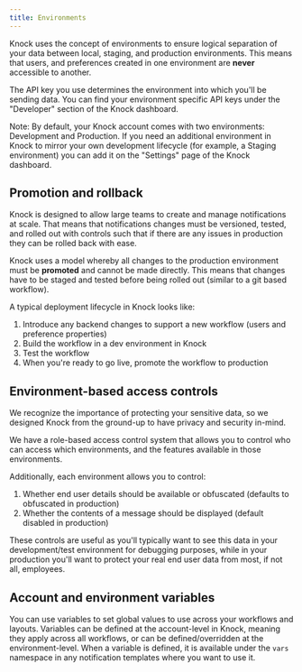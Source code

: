 ```yaml
---
title: Environments
---
```


Knock uses the concept of environments to ensure logical separation of your data between
local, staging, and production environments. This means that users, and preferences created
in one environment are **never** accessible to another.

The API key you use determines the environment into which you'll be sending data. You can find your environment specific API keys under the "Developer" section of the Knock dashboard.

Note: By default, your Knock account comes with two environments: Development and Production. If you need an additional environment in Knock to mirror your own development lifecycle (for example, a Staging environment) you can add it on the "Settings" page of the Knock dashboard. 

## Promotion and rollback

Knock is designed to allow large teams to create and manage notifications at scale. That means that
notifications changes must be versioned, tested, and rolled out with controls such that if there are
any issues in production they can be rolled back with ease.

Knock uses a model whereby all changes to the production environment must be **promoted** and cannot be made directly.
This means that changes have to be staged and tested before being rolled out (similar to a git based workflow).

A typical deployment lifecycle in Knock looks like:

1. Introduce any backend changes to support a new workflow (users and preference properties)
2. Build the workflow in a dev environment in Knock
3. Test the workflow
4. When you're ready to go live, promote the workflow to production

## Environment-based access controls

We recognize the importance of protecting your sensitive data, so we designed Knock from the ground-up to have privacy and security in-mind.

We have a role-based access control system that allows you to control who can access which environments, and the features available in those environments.

Additionally, each environment allows you to control:

1. Whether end user details should be available or obfuscated (defaults to obfuscated in production)
2. Whether the contents of a message should be displayed (default disabled in production)

These controls are useful as you'll typically want to see this data in your development/test environment for debugging purposes, while in your production you'll want to protect your real end user data from
most, if not all, employees.

## Account and environment variables
You can use variables to set global values to use across your workflows and layouts. Variables can be defined at the account-level in Knock, meaning they apply across all workflows, or can be defined/overridden at the environment-level. When a variable is defined, it is available under the `vars` namespace in any notification templates where you want to use it. 